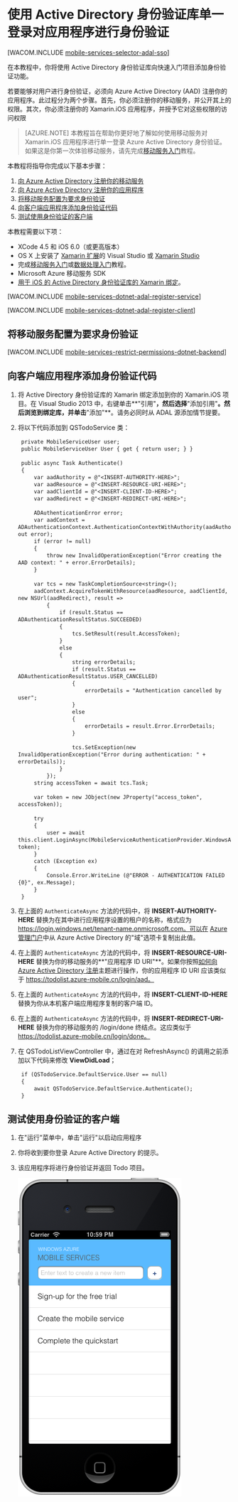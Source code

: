 <properties urlDisplayName="Active Directory SSO Authentication with ADAL" pageTitle="使用 Active Directory 身份验证库单一登录对应用程序进行身份验证 (Xamarin.iOS) | 移动开发人员中心" metaKeywords="" description="了解如何在 Xamarin.iOS 应用程序中使用 ADAL 对单一登录的用户进行身份验证。" metaCanonical="" disqusComments="1" umbracoNaviHide="1" documentationCenter="Mobile" title="Authenticate your app with Active Directory Authentication Library Single Sign-On" authors="wesmc,mahender" manager="dwrede" />

<tags 
wacn.date="04/11/2015"
ms.service="mobile-services" ms.workload="mobile" ms.tgt_pltfrm="mobile-xamarin-ios" ms.devlang="dotnet" ms.topic="article" ms.date="09/29/2014" ms.author="wesmc,mahender" />

# 使用 Active Directory 身份验证库单一登录对应用程序进行身份验证

[WACOM.INCLUDE [mobile-services-selector-adal-sso](../includes/mobile-services-selector-adal-sso.md)]

在本教程中，你将使用 Active Directory 身份验证库向快速入门项目添加身份验证功能。 

若要能够对用户进行身份验证，必须向 Azure Active Directory (AAD) 注册你的应用程序。此过程分为两个步骤。首先，你必须注册你的移动服务，并公开其上的权限。其次，你必须注册你的 Xamarin.iOS 应用程序，并授予它对这些权限的访问权限


>[AZURE.NOTE] 本教程旨在帮助你更好地了解如何使用移动服务对 Xamarin.iOS 应用程序进行单一登录 Azure Active Directory 身份验证。如果这是你第一次体验移动服务，请先完成[移动服务入门]教程。

本教程将指导你完成以下基本步骤：

1. [向 Azure Active Directory 注册你的移动服务]
2. [向 Azure Active Directory 注册你的应用程序]
3. [将移动服务配置为要求身份验证]
4. [向客户端应用程序添加身份验证代码]
5. [测试使用身份验证的客户端]

本教程需要以下项：

* XCode 4.5 和 iOS 6.0（或更高版本） 
* OS X 上安装了 [Xamarin 扩展]的 Visual Studio 或 [Xamarin Studio]
* 完成[移动服务入门]或[数据处理入门]教程。
* Microsoft Azure 移动服务 SDK
* [用于 iOS 的 Active Directory 身份验证库的 Xamarin 绑定]。

[WACOM.INCLUDE [mobile-services-dotnet-adal-register-service](../includes/mobile-services-dotnet-adal-register-service.md)]

[WACOM.INCLUDE [mobile-services-dotnet-adal-register-client](../includes/mobile-services-dotnet-adal-register-client.md)]

## <a name="require-authentication"></a>将移动服务配置为要求身份验证

[WACOM.INCLUDE [mobile-services-restrict-permissions-dotnet-backend](../includes/mobile-services-restrict-permissions-dotnet-backend.md)]

## <a name="add-authentication-code"></a>向客户端应用程序添加身份验证代码

1. 将 Active Directory 身份验证库的 Xamarin 绑定添加到你的 Xamarin.iOS 项目。在 Visual Studio 2013 中，右键单击**"引用"**，然后选择**"添加引用"**。然后浏览到绑定库，并单击**"添加"**。请务必同时从 ADAL 源添加情节提要。

2. 将以下代码添加到 QSTodoService 类： 

        private MobileServiceUser user;
        public MobileServiceUser User { get { return user; } }

        public async Task Authenticate()
        {
            var aadAuthority = @"<INSERT-AUTHORITY-HERE>";
            var aadResource = @"<INSERT-RESOURCE-URI-HERE>";
            var aadClientId = @"<INSERT-CLIENT-ID-HERE>";
            var aadRedirect = @"<INSERT-REDIRECT-URI-HERE>";

            ADAuthenticationError error;
            var aadContext = ADAuthenticationContext.AuthenticationContextWithAuthority(aadAuthority, out error);
            if (error != null)
            {
                throw new InvalidOperationException("Error creating the AAD context: " + error.ErrorDetails);
            }

            var tcs = new TaskCompletionSource<string>();
            aadContext.AcquireTokenWithResource(aadResource, aadClientId, new NSUrl(aadRedirect), result =>
                {
                    if (result.Status == ADAuthenticationResultStatus.SUCCEEDED)
                    {
                        tcs.SetResult(result.AccessToken);
                    }
                    else
                    {
                        string errorDetails;
                        if (result.Status == ADAuthenticationResultStatus.USER_CANCELLED)
                        {
                            errorDetails = "Authentication cancelled by user";
                        }
                        else
                        {
                            errorDetails = result.Error.ErrorDetails;
                        }

                        tcs.SetException(new InvalidOperationException("Error during authentication: " + errorDetails));
                    }
                });
            string accessToken = await tcs.Task;

            var token = new JObject(new JProperty("access_token", accessToken));

            try
            {
                user = await this.client.LoginAsync(MobileServiceAuthenticationProvider.WindowsAzureActiveDirectory, token);
            }
            catch (Exception ex)
            {
                Console.Error.WriteLine (@"ERROR - AUTHENTICATION FAILED {0}", ex.Message);
            }
        }

6. 在上面的  `AuthenticateAsync` 方法的代码中，将 **INSERT-AUTHORITY-HERE** 替换为在其中进行应用程序设置的租户的名称，格式应为 https://login.windows.net/tenant-name.onmicrosoft.com。可以在 [Azure 管理门户]中从 Azure Active Directory 的"域"选项卡复制出此值。

7. 在上面的  `AuthenticateAsync` 方法的代码中，将 **INSERT-RESOURCE-URI-HERE** 替换为你的移动服务的**"应用程序 ID URI"**。如果你按照[如何向 Azure Active Directory 注册]主题进行操作，你的应用程序 ID URI 应该类似于 https://todolist.azure-mobile.cn/login/aad。

8. 在上面的  `AuthenticateAsync` 方法的代码中，将 **INSERT-CLIENT-ID-HERE** 替换为你从本机客户端应用程序复制的客户端 ID。

9. 在上面的  `AuthenticateAsync` 方法的代码中，将 **INSERT-REDIRECT-URI-HERE** 替换为你的移动服务的 /login/done 终结点。这应类似于 https://todolist.azure-mobile.cn/login/done。


3. 在 QSTodoListViewController 中，通过在对 RefreshAsync() 的调用之前添加以下代码来修改 **ViewDidLoad**；

        if (QSTodoService.DefaultService.User == null)
        {
            await QSTodoService.DefaultService.Authenticate();
        }

## <a name="test-client"></a>测试使用身份验证的客户端

1. 在"运行"菜单中，单击"运行"以启动应用程序 
2. 你将收到要你登录 Azure Active Directory 的提示。  
3. 该应用程序将进行身份验证并返回 Todo 项目。

   ![](./media/mobile-services-dotnet-backend-xamarin-ios-adal-sso-authentication/mobile-services-app-run.png)

<!-- Anchors. -->
[向 Azure Active Directory 注册你的移动服务]: #register-mobile-service-aad
[向 Azure Active Directory 注册你的应用程序]: #register-app-aad
[将移动服务配置为要求身份验证]: #require-authentication
[向客户端应用程序添加身份验证代码]: #add-authentication-code
[测试使用身份验证的客户端]: #test-client

<!-- URLs. -->
[数据处理入门]: /zh-cn/documentation/articles/partner-xamarin-mobile-services-ios-get-started-data/
[移动服务入门]: /zh-cn/documentation/articles/mobile-services-dotnet-backend-xamarin-ios-get-started/
[如何向 Azure Active Directory 注册]: /zh-cn/documentation/articles/mobile-services-how-to-register-active-directory-authentication/
[Azure 管理门户]: https://manage.windowsazure.cn/
[用于 iOS 的 Active Directory 身份验证库的 Xamarin 绑定]: https://github.com/AzureADSamples/NativeClient-Xamarin-iOS
[Xamarin 扩展]: http://xamarin.com/visual-studio
[Xamarin Studio]: http://xamarin.com/download
